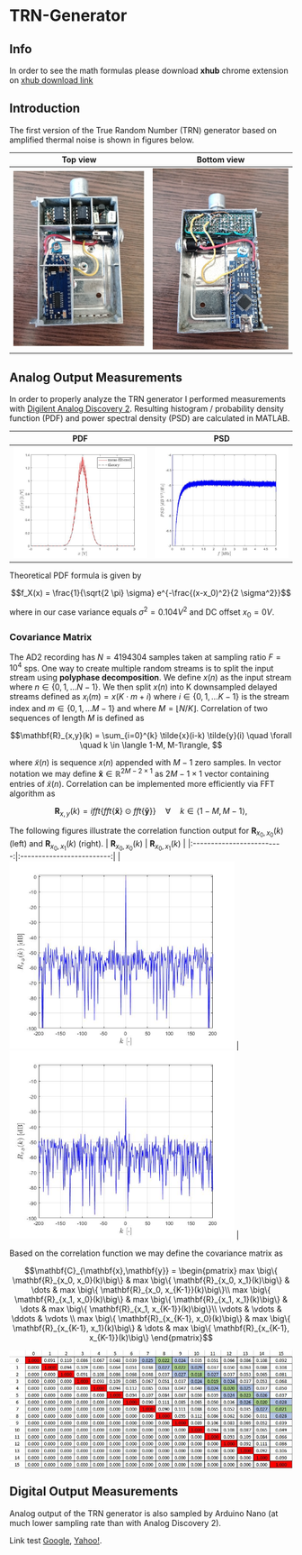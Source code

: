 # TRN-Generator

## Info

In order to see the math formulas please download **xhub** chrome extension on
[xhub download link][1]

## Introduction
The first version of the True Random Number (TRN) generator based on amplified thermal noise is shown in figures below.
<!---
Display math:

```math
e^{i\pi} + 1 = 0
```

```math
\mathbf{A} = \begin{pmatrix}
1 & 1\\
0 & 1
\end{pmatrix}
```

and line math $`a^2 + b^2 = c^2`$.
--->



| Top view           |  Bottom view |
|:-------------------------:|:-------------------------:|
| <img src="/images/TRN_top_1_small.jpg" width="400"  title="top"> | <img src="/images/TRN_bottom_1_small.jpg" width="400"  title="bottom">  |




## Analog Output Measurements 

In order to properly analyze the TRN generator I performed measurements with [Digilent Analog Discovery 2](https://digilent.com/reference/test-and-measurement/analog-discovery-2/start). Resulting histogram / probability density function (PDF) and power spectral density (PSD) are calculated in MATLAB.


| PDF          |  PSD   |
|:-------------------------:|:-------------------------:|
| <img src="/images/PDF_2.jpg" width="400"  title="PDF"> | <img src="/images/PSD_2.jpg" width="400"  title="PSD">  |

Theoretical PDF formula is given by
```math
f_X(x) = \frac{1}{\sqrt{2 \pi} \sigma} e^{-\frac{(x-x_0)^2}{2 \sigma^2}}
```
where in our case variance equals $`\sigma^2 = 0.104 V^2`$ and DC offset $`x_0 = 0 V`$.


### Covariance Matrix

The AD2 recording has $`N = 4194304`$ samples taken at sampling ratio $`F = 10^4 `$ sps. One way to create multiple random streams is to split the input stream using **polyphase decomposition**. We define $`x(n)`$ as the input stream where $` n \in \{0, 1, \dots N-1\}`$. 
We then split $`x(n)`$ into K downsampled delayed streams defined as $`x_{i}(m) = x(K \cdot m + i) `$ where $` i \in \{0, 1, \dots K-1\}`$ is the stream index and $` m \in \{0, 1, \dots M -1 \}`$ and where $`M = \lfloor N/K \rfloor`$.
Correlation of two sequences of length $`M`$ is defined as
```math
\mathbf{R}_{x,y}(k) = \sum_{i=0}^{k} \tilde{x}(i-k) \tilde{y}(i) \quad \forall \quad k \in \langle 1-M, M-1\rangle, 
```
where $`\tilde{x}(n)`$ is sequence $`x(n)`$ appended with $`M-1`$ zero samples. In vector notation we may define $`\mathbf{\tilde{x}} \in \mathbb{R}^{2M-2 \times 1}`$ as $`2M-1 \times 1`$ vector containing entries of $`\tilde{x}(n)`$.
Correlation can be implemented more efficiently via FFT algorithm as
```math
\mathbf{R}_{x,y}(k) = ifft\Big\{ fft\big\{\mathbf{\tilde{x}} \big\} \odot fft \big\{ \mathbf{\tilde{y}} \big\}  \Big\} \quad \forall \quad k \in \langle 1-M, M-1\rangle,
```
The following figures illustrate the correlation function output for $`\mathbf{R}_{x_0, x_0}(k)`$ (left) and $`\mathbf{R}_{x_0, x_1}(k)`$ (right).
| $`\mathbf{R}_{x_0, x_0}(k)`$  |   $`\mathbf{R}_{x_0, x_1}(k)`$   |
|:-------------------------:|:-------------------------:|
| <img src="/images/R_ii_1.jpg" width="400"  title="autocorrelation"> | <img src="/images/R_ij_1.jpg" width="400"  title="covariance">  |

Based on the correlation function we may define the covariance matrix as 
```math
\mathbf{C}_{\mathbf{x},\mathbf{y}} = 
\begin{pmatrix}
max \big\{ \mathbf{R}_{x_0, x_0}(k)\big\} & max \big\{ \mathbf{R}_{x_0, x_1}(k)\big\} & \dots & max \big\{ \mathbf{R}_{x_0, x_{K-1}}(k)\big\}\\
max \big\{ \mathbf{R}_{x_1, x_0}(k)\big\} & max \big\{ \mathbf{R}_{x_1, x_1}(k)\big\} & \dots & max \big\{ \mathbf{R}_{x_1, x_{K-1}}(k)\big\}\\
\vdots & \vdots & \ddots & \vdots \\
max \big\{ \mathbf{R}_{x_{K-1}, x_0}(k)\big\} & max \big\{ \mathbf{R}_{x_{K-1}, x_1}(k)\big\} & \dots & max \big\{ \mathbf{R}_{x_{K-1}, x_{K-1}}(k)\big\}
\end{pmatrix}
```
<img src="/images/CovMat_1.JPG" width="600"  title="covariance matrix" align ="center">

## Digital Output Measurements 

Analog output of the TRN generator is also sampled by Arduino Nano (at much lower sampling rate than with Analog Discovery 2).  



Link test [Google][2], [Yahoo!][3].


  [1]: https://github.com/nschloe/xhub
  [2]: https://www.google.com/
  [3]: https://www.yahoo.com/


<!---

OTHER LINKS:

How-to link google drive images to Github markdown files:
https://stackoverflow.com/questions/55803682/add-google-drive-images-to-readme-md-on-github

Markdown tutorial:
https://www.w3schools.io/file/markdown-images/

xhub - google chrome extension for typing LaTeX equations directly into markdown files:
https://github.com/nschloe/xhub

--->
